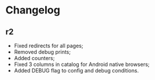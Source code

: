 Changelog
=========

r2
---------

- Fixed redirects for all pages;
- Removed debug prints;
- Added counters;
- Fixed 3 columns in catalog for Android native browsers;
- Added DEBUG flag to config and debug conditions.
